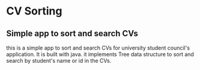 # CV Sorting
## Simple app to sort and search CVs
this is a simple app to sort and search CVs for university student council's application. It is built with java. it implements Tree data structure to sort and search by student's name or id in the CVs.

